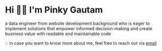# Hi 👋🏻 I'm Pinky Gautam

a data engineer from website development background who is eager to implement solutions that empower informed decision-making and create business value with readable and maintainable code

💡 in case you want to know more about me, feel free to reach out via [email](mailto:pinky.gtm@outlook.com)
